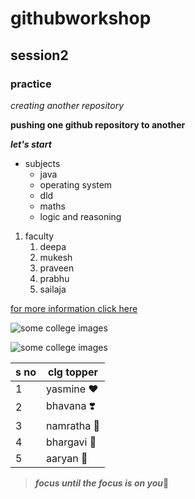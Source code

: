 # githubworkshop

## session2

### practice

*creating another repository*

**pushing one github repository to another**

***let's start***
* subjects
  * java
  * operating system
  * dld
  * maths
  * logic and reasoning
 
1. faculty
    1. deepa
    2. mukesh
    3. praveen
    4. prabhu
    5. sailaja
   
  [ for more information click here](https://www.vrsiddhartha.ac.in)
  
  ![some college images](https://pbs.twimg.com/media/Es4PND-UUAQ3qW2?format=jpg&name=4096x4096)
  
  ![some  college images](https://cache.careers360.mobi/media/colleges/reviews/2_6.JPG)
  
  s no|clg topper
  -------|------
  1|yasmine :heart:
  2|bhavana :heavy_heart_exclamation:
  3|namratha :orange_heart:
  4|bhargavi :green_heart:
  5|aaryan    :orange_heart:
  
  > ***focus until the focus is on you***:revolving_hearts:
  

